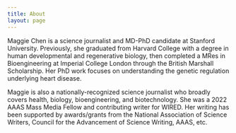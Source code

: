 ```yaml
---
title: About
layout: page
---
```


<p>Maggie Chen is a science journalist and MD-PhD candidate at Stanford University. Previously, she graduated from Harvard College with a degree in human developmental and regenerative biology, then completed a MRes in Bioengineering at Imperial College London through the British Marshall Scholarship. Her PhD work focuses on understanding the genetic regulation underlying heart disease.</p>

<p>Maggie is also a nationally-recognized science journalist who broadly covers health, biology, bioengineering, and biotechnology. She was a 2022 AAAS Mass Media Fellow and contributing writer for WIRED. Her writing has been supported by awards/grants from the National Association of Science Writers, Council for the Advancement of Science Writing, AAAS, etc.</p>


